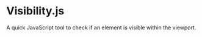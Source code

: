 Visibility.js
=============

A quick JavaScript tool to check if an element is visible within the viewport. 
